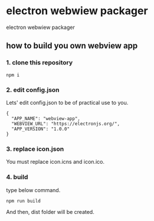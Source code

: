 # electron webwiew packager

electron webwiew packager

## how to build you own webview app

### 1. clone this repository
```
npm i
```

### 2. edit config.json
Lets' edit config.json to be of practical use to you.
```
{
  "APP_NAME": "webview-app",
  "WEBVIEW_URL": "https://electronjs.org/",
  "APP_VERSION": "1.0.0"
}
```

### 3. replace icon.json
You must replace icon.icns and icon.ico.

### 4. build
type below command.
```
npm run build
```

And then, dist folder will be created.
